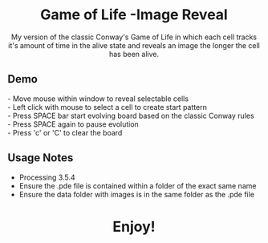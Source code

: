 <h1 align="center">Game of Life -Image Reveal</h1>

<p align="center">
  My version of the classic Conway's Game of Life in which each cell tracks it's amount of time in the alive state and reveals an image the longer the cell has been alive. 
</p>

## Demo
<p>- Move mouse within window to reveal selectable cells
<br>- Left click with mouse to select a cell to create start pattern
<br>- Press SPACE bar start evolving board based on the classic Conway rules
<br>- Press SPACE again to pause evolution
<br>- Press 'c' or 'C' to clear the board</p>
<p align="center">
</p>


## Usage Notes
* Processing 3.5.4
* Ensure the .pde file is contained within a folder of the exact same name
* Ensure the data folder with images is in the same folder as the .pde file

<h1 align="center">Enjoy!</h1>


